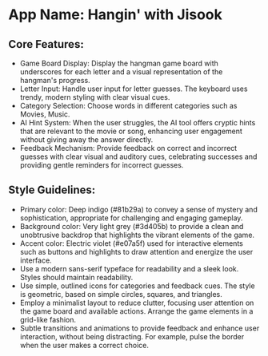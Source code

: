 # **App Name**: Hangin' with Jisook

## Core Features:

- Game Board Display: Display the hangman game board with underscores for each letter and a visual representation of the hangman's progress.
- Letter Input: Handle user input for letter guesses. The keyboard uses trendy, modern styling with clear visual cues.
- Category Selection: Choose words in different categories such as Movies, Music.
- AI Hint System: When the user struggles, the AI tool offers cryptic hints that are relevant to the movie or song, enhancing user engagement without giving away the answer directly.
- Feedback Mechanism: Provide feedback on correct and incorrect guesses with clear visual and auditory cues, celebrating successes and providing gentle reminders for incorrect guesses.

## Style Guidelines:

- Primary color: Deep indigo (#81b29a) to convey a sense of mystery and sophistication, appropriate for challenging and engaging gameplay.
- Background color: Very light grey (#3d405b) to provide a clean and unobtrusive backdrop that highlights the vibrant elements of the game.
- Accent color: Electric violet (#e07a5f) used for interactive elements such as buttons and highlights to draw attention and energize the user interface.
- Use a modern sans-serif typeface for readability and a sleek look. Styles should maintain readability.
- Use simple, outlined icons for categories and feedback cues. The style is geometric, based on simple circles, squares, and triangles.
- Employ a minimalist layout to reduce clutter, focusing user attention on the game board and available actions. Arrange the game elements in a grid-like fashion.
- Subtle transitions and animations to provide feedback and enhance user interaction, without being distracting. For example, pulse the border when the user makes a correct choice.
